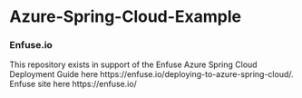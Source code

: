 # Azure-Spring-Cloud-Example

<h3>Enfuse.io</h3>
This repository exists in support of the Enfuse Azure Spring Cloud Deployment Guide here https://enfuse.io/deploying-to-azure-spring-cloud/.
<br>
Enfuse site here https://enfuse.io/
